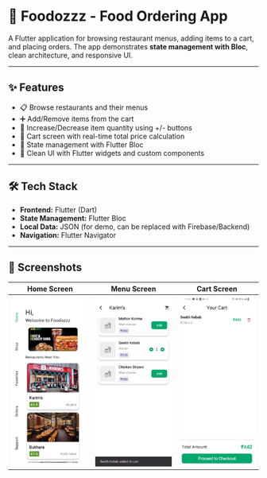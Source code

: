 # 🍴 Foodozzz - Food Ordering App  

A Flutter application for browsing restaurant menus, adding items to a cart, and placing orders. The app demonstrates **state management with Bloc**, clean architecture, and responsive UI.  

---

## ✨ Features  

- 📋 Browse restaurants and their menus  
- ➕ Add/Remove items from the cart  
- 🔢 Increase/Decrease item quantity using +/- buttons 
- 🛒 Cart screen with real-time total price calculation  
- 🔄 State management with Flutter Bloc  
- 🎨 Clean UI with Flutter widgets and custom components  

---

## 🛠 Tech Stack  

- **Frontend:** Flutter (Dart)  
- **State Management:** Flutter Bloc  
- **Local Data:** JSON (for demo, can be replaced with Firebase/Backend)  
- **Navigation:** Flutter Navigator  

---

## 📸 Screenshots
| Home Screen | Menu Screen | Cart Screen |
|-------------|-------------|-------------|
| ![Home](screenshots/home.jpg) | ![Menu](screenshots/menu.jpg) | ![Cart](screenshots/cart.jpg) |
